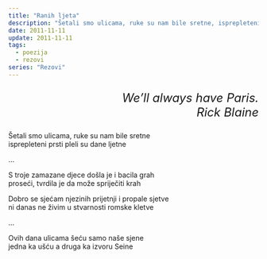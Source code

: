 ```yaml
---
title: "Ranih ljeta"
description: "Šetali smo ulicama, ruke su nam bile sretne, isprepleteni..."
date: 2011-11-11
update: 2011-11-11
tags:
  - poezija
  - rezovi
series: "Rezovi"
---
```


<p style='font-size: 1.5rem; font-style: italic; text-align: right;'>We’ll always have Paris.<br>Rick Blaine</p>

Šetali smo ulicama, ruke su nam bile sretne  
isprepleteni prsti pleli su dane ljetne

<p class='dot-separator'>...</p>

S troje zamazane djece došla je i bacila grah  
proseći, tvrdila je da može spriječiti krah

Dobro se sjećam njezinih prijetnji i propale sjetve  
ni danas ne živim u stvarnosti romske kletve

<p class='dot-separator'>...</p>

Ovih dana ulicama šeću samo naše sjene  
jedna ka ušću a druga ka izvoru Seine
